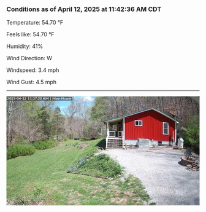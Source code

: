### Conditions as of April 12, 2025 at 11:42:36 AM CDT 

Temperature: 54.70 &deg;F

Feels like: 54.70 &deg;F

Humidity: 41%

Wind Direction: W

Windspeed: 3.4 mph

Wind Gust: 4.5 mph

---

<img src="./images/latest.jpeg"/>

